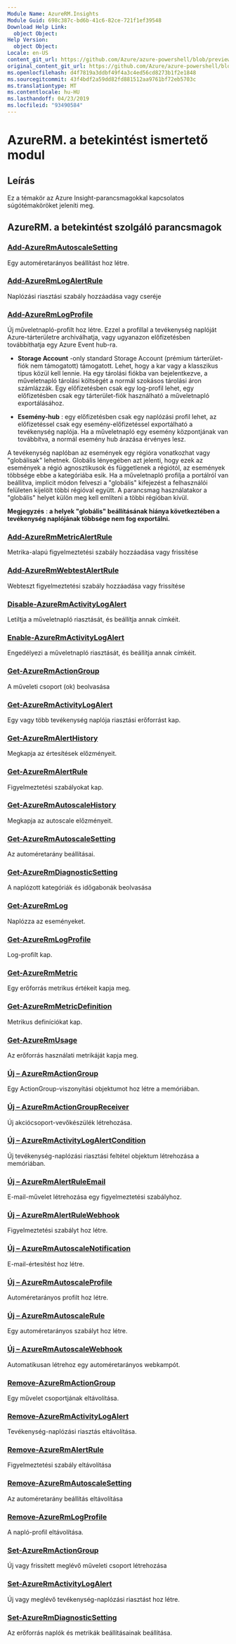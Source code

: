 ```yaml
---
Module Name: AzureRM.Insights
Module Guid: 698c387c-bd6b-41c6-82ce-721f1ef39548
Download Help Link:
  object Object: 
Help Version:
  object Object: 
Locale: en-US
content_git_url: https://github.com/Azure/azure-powershell/blob/preview/src/ResourceManager/Insights/Commands.Insights/help/AzureRM.Insights.md
original_content_git_url: https://github.com/Azure/azure-powershell/blob/preview/src/ResourceManager/Insights/Commands.Insights/help/AzureRM.Insights.md
ms.openlocfilehash: d4f7819a3ddbf49f4a3c4ed56cd8273b1f2e1848
ms.sourcegitcommit: 43f4bdf2a59dd82fd881512aa9761bf72eb5703c
ms.translationtype: MT
ms.contentlocale: hu-HU
ms.lasthandoff: 04/23/2019
ms.locfileid: "93490584"
---
```

# AzureRM. a betekintést ismertető modul
## Leírás
Ez a témakör az Azure Insight-parancsmagokkal kapcsolatos súgótémaköröket jeleníti meg.

## AzureRM. a betekintést szolgáló parancsmagok
### [Add-AzureRmAutoscaleSetting](Add-AzureRmAutoscaleSetting.md)
Egy automéretarányos beállítást hoz létre.

### [Add-AzureRmLogAlertRule](Add-AzureRmLogAlertRule.md)
Naplózási riasztási szabály hozzáadása vagy cseréje

### [Add-AzureRmLogProfile](Add-AzureRmLogProfile.md)
Új műveletnapló-profilt hoz létre. Ezzel a profillal a tevékenység naplóját Azure-tárterületre archiválhatja, vagy ugyanazon előfizetésben továbbíthatja egy Azure Event hub-ra. 

- **Storage Account** -only standard Storage Account (prémium tárterület-fiók nem támogatott) támogatott. Lehet, hogy a kar vagy a klasszikus típus közül kell lennie. Ha egy tárolási fiókba van bejelentkezve, a műveletnapló tárolási költségét a normál szokásos tárolási áron számlázzák. Egy előfizetésben csak egy log-profil lehet, egy előfizetésben csak egy tárterület-fiók használható a műveletnapló exportálásához. 

- **Esemény-hub** : egy előfizetésben csak egy naplózási profil lehet, az előfizetéssel csak egy esemény-előfizetéssel exportálható a tevékenység naplója. Ha a műveletnapló egy esemény központjának van továbbítva, a normál esemény hub árazása érvényes lesz. 

A tevékenység naplóban az események egy régióra vonatkozhat vagy "globálisak" lehetnek. Globális lényegében azt jelenti, hogy ezek az események a régió agnosztikusok és függetlenek a régiótól, az események többsége ebbe a kategóriába esik. Ha a műveletnapló profilja a portálról van beállítva, implicit módon felveszi a "globális" kifejezést a felhasználói felületen kijelölt többi régióval együtt. A parancsmag használatakor a "globális" helyet külön meg kell említeni a többi régióban kívül. 

**Megjegyzés** : **a helyek "globális" beállításának hiánya következtében a tevékenység naplójának többsége nem fog exportálni.** 

### [Add-AzureRmMetricAlertRule](Add-AzureRmMetricAlertRule.md)
Metrika-alapú figyelmeztetési szabály hozzáadása vagy frissítése

### [Add-AzureRmWebtestAlertRule](Add-AzureRmWebtestAlertRule.md)
Webteszt figyelmeztetési szabály hozzáadása vagy frissítése

### [Disable-AzureRmActivityLogAlert](Disable-AzureRmActivityLogAlert.md)
Letiltja a műveletnapló riasztását, és beállítja annak címkéit.

### [Enable-AzureRmActivityLogAlert](Enable-AzureRmActivityLogAlert.md)
Engedélyezi a műveletnapló riasztását, és beállítja annak címkéit.

### [Get-AzureRmActionGroup](Get-AzureRmActionGroup.md)
A műveleti csoport (ok) beolvasása

### [Get-AzureRmActivityLogAlert](Get-AzureRmActivityLogAlert.md)
Egy vagy több tevékenység naplója riasztási erőforrást kap.

### [Get-AzureRmAlertHistory](Get-AzureRmAlertHistory.md)
Megkapja az értesítések előzményeit.

### [Get-AzureRmAlertRule](Get-AzureRmAlertRule.md)
Figyelmeztetési szabályokat kap.

### [Get-AzureRmAutoscaleHistory](Get-AzureRmAutoscaleHistory.md)
Megkapja az autoscale előzményeit.

### [Get-AzureRmAutoscaleSetting](Get-AzureRmAutoscaleSetting.md)
Az automéretarány beállításai.

### [Get-AzureRmDiagnosticSetting](Get-AzureRmDiagnosticSetting.md)
A naplózott kategóriák és időgabonák beolvasása

### [Get-AzureRmLog](Get-AzureRmLog.md)
Naplózza az eseményeket.

### [Get-AzureRmLogProfile](Get-AzureRmLogProfile.md)
Log-profilt kap.

### [Get-AzureRmMetric](Get-AzureRmMetric.md)
Egy erőforrás metrikus értékeit kapja meg.

### [Get-AzureRmMetricDefinition](Get-AzureRmMetricDefinition.md)
Metrikus definíciókat kap.

### [Get-AzureRmUsage](Get-AzureRmUsage.md)
Az erőforrás használati metrikáját kapja meg.

### [Új – AzureRmActionGroup](New-AzureRmActionGroup.md)
Egy ActionGroup-viszonyítási objektumot hoz létre a memóriában.

### [Új – AzureRmActionGroupReceiver](New-AzureRmActionGroupReceiver.md)
Új akciócsoport-vevőkészülék létrehozása.

### [Új – AzureRmActivityLogAlertCondition](New-AzureRmActivityLogAlertCondition.md)
Új tevékenység-naplózási riasztási feltétel objektum létrehozása a memóriában.

### [Új – AzureRmAlertRuleEmail](New-AzureRmAlertRuleEmail.md)
E-mail-művelet létrehozása egy figyelmeztetési szabályhoz.

### [Új – AzureRmAlertRuleWebhook](New-AzureRmAlertRuleWebhook.md)
Figyelmeztetési szabályt hoz létre.

### [Új – AzureRmAutoscaleNotification](New-AzureRmAutoscaleNotification.md)
E-mail-értesítést hoz létre.

### [Új – AzureRmAutoscaleProfile](New-AzureRmAutoscaleProfile.md)
Automéretarányos profilt hoz létre.

### [Új – AzureRmAutoscaleRule](New-AzureRmAutoscaleRule.md)
Egy automéretarányos szabályt hoz létre.

### [Új – AzureRmAutoscaleWebhook](New-AzureRmAutoscaleWebhook.md)
Automatikusan létrehoz egy automéretarányos webkampót.

### [Remove-AzureRmActionGroup](Remove-AzureRmActionGroup.md)
Egy művelet csoportjának eltávolítása.

### [Remove-AzureRmActivityLogAlert](Remove-AzureRmActivityLogAlert.md)
Tevékenység-naplózási riasztás eltávolítása.

### [Remove-AzureRmAlertRule](Remove-AzureRmAlertRule.md)
Figyelmeztetési szabály eltávolítása

### [Remove-AzureRmAutoscaleSetting](Remove-AzureRmAutoscaleSetting.md)
Az automéretarány beállítás eltávolítása

### [Remove-AzureRmLogProfile](Remove-AzureRmLogProfile.md)
A napló-profil eltávolítása.

### [Set-AzureRmActionGroup](Set-AzureRmActionGroup.md)
Új vagy frissített meglévő műveleti csoport létrehozása

### [Set-AzureRmActivityLogAlert](Set-AzureRmActivityLogAlert.md)
Új vagy meglévő tevékenység-naplózási riasztást hoz létre.

### [Set-AzureRmDiagnosticSetting](Set-AzureRmDiagnosticSetting.md)
Az erőforrás naplók és metrikák beállításainak beállítása.

